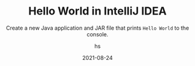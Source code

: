 ---
date: 2021-08-24
title: Hello World in IntelliJ IDEA
technologies: [java]
topics: [gettingstarted]
author: hs
subtitle: Create a new Java application and JAR file that prints `Hello World` to the console. 
thumbnail: ./thumbnail.png
tutorialItems:
  - /tutorials/hello-world/creating-a-new-project/
  - /tutorials/hello-world/creating-a-package-and-class/
  - /tutorials/hello-world/compiling-and-running/
  - /tutorials/hello-world/packaging-the-application/
  - /tutorials/hello-world/creating-a-run-configuration/
  - /tutorials/hello-world/making-a-change/
  - /tutorials/hello-world/summary-and-shortcuts/
---